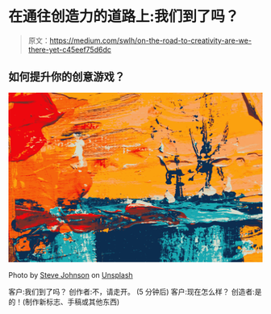# 在通往创造力的道路上:我们到了吗？

> 原文：<https://medium.com/swlh/on-the-road-to-creativity-are-we-there-yet-c45eef75d6dc>

## 如何提升你的创意游戏？

![](img/7d9fcb4fb1b77d7e0ecfd2b3776eb344.png)

Photo by [Steve Johnson](https://unsplash.com/@steve_j?utm_source=medium&utm_medium=referral) on [Unsplash](https://unsplash.com?utm_source=medium&utm_medium=referral)

客户:我们到了吗？
创作者:不，请走开。
(5 分钟后)
客户:现在怎么样？
创造者:是的！(制作新标志、手稿或其他东西)